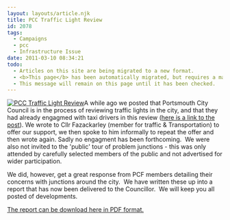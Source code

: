 ```yaml
---
layout: layouts/article.njk
title: PCC Traffic Light Review
id: 2078
tags:
  - Campaigns
  - pcc
  - Infrastructure Issue
date: 2011-03-10 08:34:21
todo:
  - Articles on this site are being migrated to a new format.
  - <b>This page</b> has been automatically migrated, but requires a manual check-&amp;-tune to ensure the format and links all work as expected.
  - This message will remain on this page until it has been checked.
---
```


[![PCC Traffic Light Review](http://www.pompeybug.co.uk/wp-content/uploads/2011/01/450px-Modern_British_LED_Traffic_Light-225x300.jpg "PCC Traffic Light Review")](http://www.pompeybug.co.uk/wp-content/uploads/2011/01/450px-Modern_British_LED_Traffic_Light.jpg)A while ago we posted that Portsmouth City Council is in the process of reviewing traffic lights in the city, and that they had already engagmed with taxi drivers in this review ([here is a link to the post](http://www.pompeybug.co.uk/2011/01/city-traffic-light-review/ "City Traffic Light Review")).  We wrote to Cllr Fazackarley (member for traffic &amp; Transportation) to offer our support, we then spoke to him informally to repeat the offer and then wrote again.  Sadly no engagment has been forthcoming.  We were also not invited to the 'public' tour of problem junctions - this was only attended by carefully selected members of the public and not advertised for wider participation.

We did, however, get a great response from PCF members detailing their concerns with junctions around the city.  We have written these up into a report that has now been delivered to the Councillor.  We will keep you all posted of developments.

[The report can be download here in PDF format.](http://www.pompeybug.co.uk/wp-content/uploads/2011/03/Portsmouth-Cycle-Forum-Traffic-Lights-Review-v1.0.pdf)